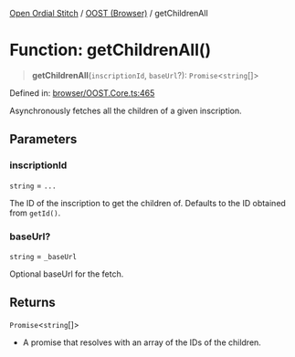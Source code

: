 [Open Ordial Stitch](../../README.md) / [OOST (Browser)](../README.md) / getChildrenAll

# Function: getChildrenAll()

> **getChildrenAll**(`inscriptionId`, `baseUrl`?): `Promise`\<`string`[]\>

Defined in: [browser/OOST.Core.ts:465](https://github.com/open-ordinal/open-ordinal-stitch/blob/d38962cb789f4775e408d6021fab719d9aa7686e/src/browser/OOST.Core.ts#L465)

Asynchronously fetches all the children of a given inscription.

## Parameters

### inscriptionId

`string` = `...`

The ID of the inscription to get the children of.
                                Defaults to the ID obtained from `getId()`.

### baseUrl?

`string` = `_baseUrl`

Optional baseUrl for the fetch.

## Returns

`Promise`\<`string`[]\>

- A promise that resolves with an array of the IDs of the children.
